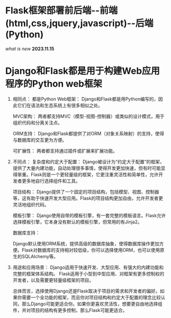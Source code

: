 # Flask框架部署前后端--前端(html,css,jquery,javascript)--后端(Python)

*what is new*
**2023.11.15**

# Django和Flask都是用于构建Web应用程序的Python web框架

1. 相同点：
    都是Python Web框架： Django和Flask都是用Python编写的，因此它们在语法和生态系统上有很多相似之处。

    MVC架构： 两者都支持MVC（模型-视图-控制器）或类似的设计模式，用于组织代码和分离关注点。

    ORM支持： Django和Flask都提供了对ORM（对象关系映射）的支持，使得与数据库的交互更为方便。

    可扩展性： 两者都支持通过插件或扩展来扩展功能。

2. 不同点：
    复杂度和约定大于配置：
    Django被设计为“约定大于配置”的框架，提供了大量内建功能，自动处理很多事情，使得开发更加快速，但有时可能显得笨重。Flask则是一个更轻量级的框架，它更注重灵活性和简单性，允许开发者更多地自行选择组件和工具。
    
    项目结构：
    Django提供了一个固定的项目结构，包括模型、视图、控制器等，这有助于快速开发大型应用。Flask的项目结构更加自由，允许开发者更灵活地组织代码。

    模板引擎：
    Django使用自带的模板引擎，有一套完整的模板语言。Flask允许选择模板引擎，它本身没有默认的模板引擎，但常用的有Jinja2。

    数据库支持：

    Django默认使用ORM系统，提供高级的数据库抽象，使得数据库操作更加方便。Flask对数据库的支持相对较低级，你可以选择使用ORM，也可以使用原生的SQLAlchemy等。

3. 用途和应用场景：
    Django适用于快速开发、大型应用、有强大的内建功能和完整的框架体系结构。
    Flask适用于小型到中型应用、对框架有更多控制权的开发者，以及需要更轻量级框架的项目。

    总体而言，选择使用Django还是Flask取决于项目的需求和开发者的偏好。如果你需要一个全功能的框架，而且你对项目结构和约定大于配置的理念比较认同，那么Django可能更适合你。如果你更喜欢灵活性，想要更自由地选择组件，并对项目的结构有更多控制，那么Flask可能更适合。